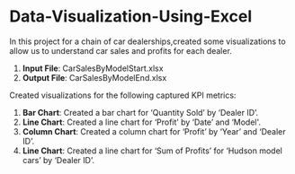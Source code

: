 # Data-Visualization-Using-Excel


In this project for a chain of car dealerships,created some visualizations to allow us to understand car sales and profits for each dealer.


1. **Input File**: CarSalesByModelStart.xlsx
2. **Output File**: CarSalesByModelEnd.xlsx


Created visualizations for the following captured KPI metrics:

1. **Bar Chart**: Created a bar chart for ‘Quantity Sold’ by ‘Dealer ID’.
2. **Line Chart**: Created a line chart for ‘Profit’ by ‘Date’ and ‘Model'.
3. **Column Chart**: Created a column chart for ‘Profit’ by ‘Year’ and ‘Dealer ID’.
4. **Line Chart**: Created a line chart for ‘Sum of Profits’ for ‘Hudson model cars’ by ‘Dealer ID’.
